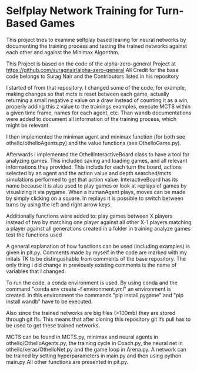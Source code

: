 # Selfplay Network Training for Turn-Based Games

This project tries to examine selfplay based learing for neural networks by documenting the training process and testing
the trained networks against each other and against the Minimax Algorithm.

This Project is based on the code of the alpha-zero-general Project at https://github.com/suragnair/alpha-zero-general
All Credit for the base code belongs to Surag Nair and the Contributors listed in his repository

I started of from that repository. I changed some of the code, for example, making changes so that mcts is reset between each game,
actually returning a small negative z value on a draw instead of counting it as a win, properly adding this z value to the trainings 
examples, execute MCTS within a given time frame, names for each agent, etc. Than wandb documentations were added to document all
information of the training process, which might be relevant.

I then implemented the minimax agent and minimax function (for both see othello/othelloAgents.py) and the value functions (see OthelloGame.py). 

Afterwards i implemented the OthellInteractiveBoard class to have a tool for analyzing
games. This included saving and loading games, and all relevant informations they provided. This includs for each turn the board, 
actions selected by an agent and the action value and depth searched/mcts simulations performed to get that action value.
InteractiveBoard has its name because it is also used to play games or look at replays of games by visualizing it via pygame.
When a humanAgent plays, moves can be made by simply clicking on a square. In replays it is possible to switch between turns by
using the left and right arrow keys.

Additionally functions were added to:
play games between X players instead of two by matching one player against all other X-1 players
matching a player against all generations created in a folder in training
analyze games
test the functions used

A general explanation of how functions can be used (including examples) is given in pit.py.
Comments made by myself in the code are marked with my initals TK to be distingushable from comments of the base repository.
The only thing i did change in previously existing comments is the name of variables that I changed.

To run the code, a conda environment is used. By using conda and the command "conda env create -f environment.yml" an 
environment is created. In this environment the commands "pip install pygame" and "pip install wandb" have to be 
executed. 

Also since the trained networks are big files (>100mb) they are stored through git lfs. This means
that after cloning this repository git lfs pull has to be used to get these trained networks.

MCTS can be found in MCTS.py, minimax and neural agents in othello/OthelloAgents.py, the training cycle in Coach.py,
the neural net in othello/keras/OthelloNet.py and the game loop in Arena.py.
A network can be trained by setting hyperparameters in main.py and then using python main.py
All other functions are presented in pit.py.

